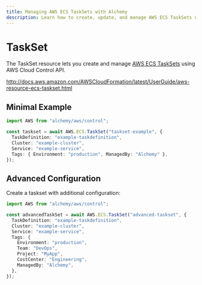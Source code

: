 ```yaml
---
title: Managing AWS ECS TaskSets with Alchemy
description: Learn how to create, update, and manage AWS ECS TaskSets using Alchemy Cloud Control.
---
```


# TaskSet

The TaskSet resource lets you create and manage [AWS ECS TaskSets](https://docs.aws.amazon.com/ecs/latest/userguide/) using AWS Cloud Control API.

http://docs.aws.amazon.com/AWSCloudFormation/latest/UserGuide/aws-resource-ecs-taskset.html

## Minimal Example

```ts
import AWS from "alchemy/aws/control";

const taskset = await AWS.ECS.TaskSet("taskset-example", {
  TaskDefinition: "example-taskdefinition",
  Cluster: "example-cluster",
  Service: "example-service",
  Tags: { Environment: "production", ManagedBy: "Alchemy" },
});
```

## Advanced Configuration

Create a taskset with additional configuration:

```ts
import AWS from "alchemy/aws/control";

const advancedTaskSet = await AWS.ECS.TaskSet("advanced-taskset", {
  TaskDefinition: "example-taskdefinition",
  Cluster: "example-cluster",
  Service: "example-service",
  Tags: {
    Environment: "production",
    Team: "DevOps",
    Project: "MyApp",
    CostCenter: "Engineering",
    ManagedBy: "Alchemy",
  },
});
```

